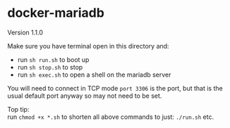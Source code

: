 # docker-mariadb

Version 1.1.0

Make sure you have terminal open in this directory and:

- run `sh run.sh` to boot up
- run `sh stop.sh` to stop
- run `sh exec.sh` to open a shell on the mariadb server 

You will need to connect in TCP mode `port 3306` is the port, but that
is the usual default port anyway so may not need to be set.

Top tip:  
run `chmod +x *.sh` to shorten all above commands to just: `./run.sh` etc.
